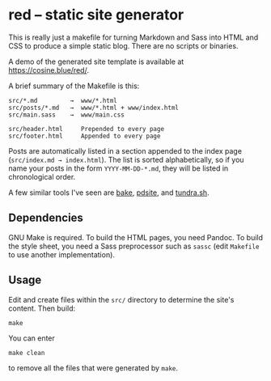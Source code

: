 # red – static site generator

This is really just a makefile for turning Markdown and Sass into HTML
and CSS to produce a simple static blog.
There are no scripts or binaries.

A demo of the generated site template is available at <https://cosine.blue/red/>.

A brief summary of the Makefile is this:

    src/*.md         →  www/*.html
    src/posts/*.md   →  www/*.html + www/index.html
    src/main.sass    →  www/main.css

    src/header.html     Prepended to every page
    src/footer.html     Appended to every page

Posts are automatically listed in a section appended to the index page
(`src/index.md → index.html`).
The list is sorted alphabetically, so if you name your posts in the
form `YYYY-MM-DD-*.md`, they will be listed in chronological order.

A few similar tools I've seen are [bake][1], [pdsite][2], and
[tundra.sh][3].

[1]: https://github.com/fcanas/bake
[2]: http://pdsite.org
[3]: https://frainfreeze.github.io/tundra

## Dependencies

GNU Make is required.
To build the HTML pages, you need Pandoc.
To build the style sheet, you need a Sass preprocessor such as `sassc`
(edit `Makefile` to use another implementation).

## Usage

Edit and create files within the `src/` directory to determine the
site's content.  Then build:

    make

You can enter

    make clean

to remove all the files that were generated by `make`.
